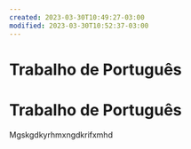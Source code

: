 ```yaml
---
created: 2023-03-30T10:49:27-03:00
modified: 2023-03-30T10:52:37-03:00
---
```


# Trabalho de Português

# Trabalho de Português


Mgskgdkyrhmxngdkrifxmhd
